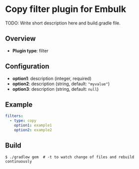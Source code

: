 # Copy filter plugin for Embulk

TODO: Write short description here and build.gradle file.

## Overview

* **Plugin type**: filter

## Configuration

- **option1**: description (integer, required)
- **option2**: description (string, default: `"myvalue"`)
- **option3**: description (string, default: `null`)

## Example

```yaml
filters:
  - type: copy
    option1: example1
    option2: example2
```


## Build

```
$ ./gradlew gem  # -t to watch change of files and rebuild continuously
```
